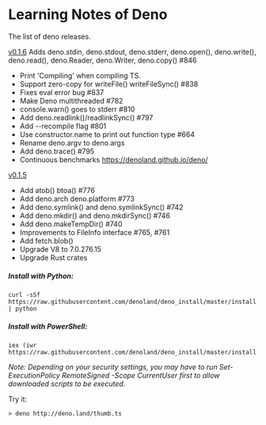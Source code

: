 # Learning Notes of  Deno 

The list of deno releases.

[v0.1.6](https://github.com/denoland/deno/releases/tag/v0.1.6)
Adds deno.stdin, deno.stdout, deno.stderr, deno.open(), deno.write(),
  deno.read(), deno.Reader, deno.Writer, deno.copy() #846
- Print 'Compiling' when compiling TS.
- Support zero-copy for writeFile() writeFileSync() #838
- Fixes eval error bug #837
- Make Deno multithreaded #782
- console.warn() goes to stderr #810
- Add deno.readlink()/readlinkSync() #797
- Add --recompile flag #801
- Use constructor.name to print out function type #664
- Rename deno.argv to deno.args
- Add deno.trace() #795
- Continuous benchmarks https://denoland.github.io/deno/

[v0.1.5](https://github.com/denoland/deno/releases/tag/v0.1.5)
- Add atob() btoa() #776
- Add deno.arch deno.platform #773
- Add deno.symlink() and deno.symlinkSync() #742
- Add deno.mkdir() and deno.mkdirSync() #746
- Add deno.makeTempDir() #740
- Improvements to FileInfo interface #765, #761
- Add fetch.blob()
- Upgrade V8 to 7.0.276.15
- Upgrade Rust crates
##### Install with Python:
```
curl -sSf https://raw.githubusercontent.com/denoland/deno_install/master/install.py | python
```
##### Install with PowerShell:
```
iex (iwr https://raw.githubusercontent.com/denoland/deno_install/master/install.ps1)
```
_Note: Depending on your security settings, you may have to run Set-ExecutionPolicy RemoteSigned -Scope CurrentUser first to allow downloaded scripts to be executed._

Try it:
```
> deno http://deno.land/thumb.ts
```





